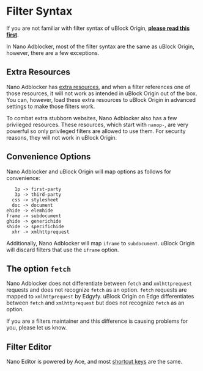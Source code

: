 # Filter Syntax

If you are not familiar with filter syntax of uBlock Origin,
[**please read this first**](https://github.com/gorhill/uBlock/wiki/Static-filter-syntax).

In Nano Adblocker, most of the filter syntax are the same as uBlock Origin,
however, there are a few exceptions.

## Extra Resources

Nano Adblocker has
[extra resources](https://github.com/NanoAdblocker/NanoCore2/blob/master/src/snippets.js),
and when a filter references one of those resources, it will not work as
intended in uBlock Origin out of the box. You can, however, load these extra
resources to uBlock Origin in advanced settings to make those filters work.

To combat extra stubborn websites, Nano Adblocker also has a few privileged
resources. These resources, which start with `nanop-`, are very powerful
so only privileged filters are allowed to use them. For security reasons,
they will not work in uBlock Origin.

## Convenience Options

Nano Adblocker and uBlock Origin will map options as follows for convenience:
```
   1p -> first-party
   3p -> third-party
  css -> stylesheet
  doc -> document
ehide -> elemhide
frame -> subdocument
ghide -> generichide
shide -> specifichide
  xhr -> xmlhttprequest
```

Additionally, Nano Adblocker will map `iframe` to `subdocument`. uBlock Origin
will discard filters that use the `iframe` option.

## The option `fetch`

Nano Adblocker does not differentiate between `fetch` and `xmlhttprequest`
requests and does not recognize `fetch` as an option. `fetch` requests
are mapped to `xmlhttprequest` by Edgyfy. uBlock Origin on Edge differentiates
between `fetch` and `xmlhttprequest` but does not recognize `fetch` as an
option.

If you are a filters maintainer and this difference is causing problems for
you, please let us know.

## Filter Editor

Nano Editor is powered by Ace, and most
[shortcut keys](https://github.com/ajaxorg/ace/wiki/Default-Keyboard-Shortcuts)
are the same.
